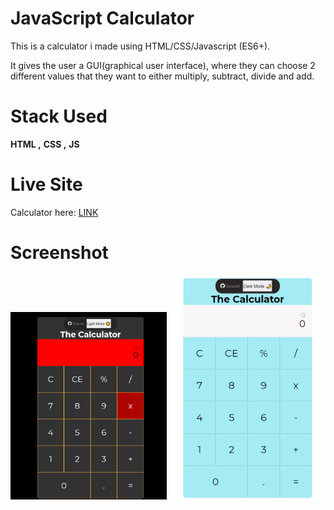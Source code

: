 #  JavaScript Calculator

This is a calculator i made using HTML/CSS/Javascript (ES6+).

It gives the user a GUI(graphical user interface), where they can choose 2 different values that they want to either multiply, subtract, divide and add.


# Stack Used

 **HTML ,** **CSS ,** **JS**

# Live Site

Calculator here: [LINK]([https://aayushjain-code.github.io/Calculator-HTML-CSS-Javascript/](https://aayushjain-code.github.io/Calculator-HTML-CSS-Javascript/))

# Screenshot


<img src="images/Screenshot (106).png" width="250">
<img src="images/Screenshot (108).png" width="250">
